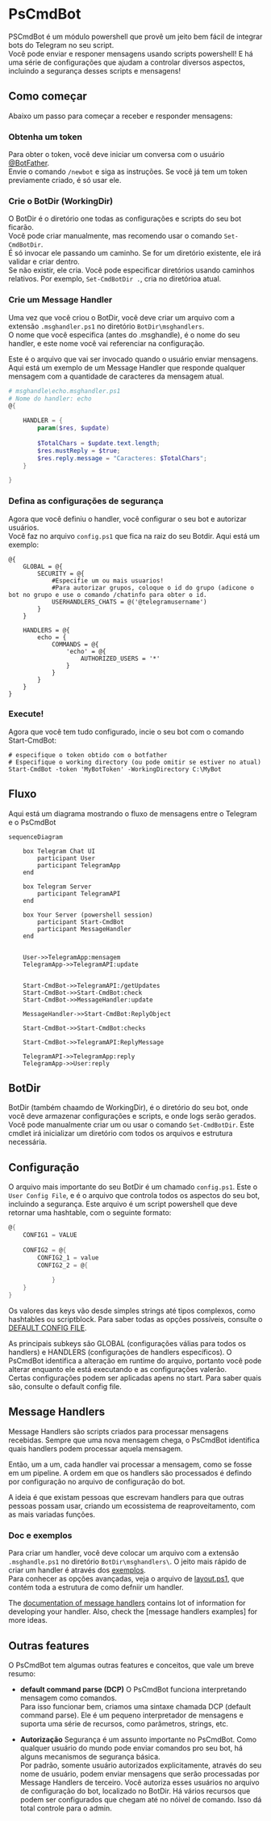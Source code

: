 # PsCmdBot

PSCmdBot é um módulo powershell que provê um jeito bem fácil de integrar bots do Telegram no seu script.  
Você pode enviar e responer mensagens usando scripts powershell!
E há uma série de configurações que ajudam a controlar diversos aspectos, incluindo a segurança desses scripts e mensagens!

## Como começar 

Abaixo um passo para começar a receber e responder mensagens:

### Obtenha um token 

Para obter o token, você deve iniciar um conversa com o usuário [@BotFather](https://t.me/botfather).  
Envie o comando `/newbot` e siga as instruções.
Se você já tem um token previamente criado, é só usar ele.

### Crie o BotDir (WorkingDir)

O BotDir é o diretório one todas as configurações e scripts do seu bot ficarão.  
Você pode criar manualmente, mas recomendo usar o comando `Set-CmdBotDir`.  
É só invocar ele passando um caminho. Se for um diretório existente, ele irá validar e criar dentro.  
Se não existir, ele cria. Você pode especificar diretórios usando caminhos relativos. Por exemplo, `Set-CmdBotDir .`, cria no diretórioa atual.

### Crie um Message Handler

Uma vez que você criou o BotDir, você deve criar um arquivo com a extensão `.msghandler.ps1` no diretório `BotDir\msghandlers`.  
O nome que você especifica (antes do .msghandle), é o nome do seu handler, e este nome você vai referenciar na configuração.

Este é o arquivo que vai ser invocado quando o usuário enviar mensagens.  
Aqui está um exemplo de um Message Handler que responde qualquer mensagem com a quantidade de caracteres da mensagem atual.


```powershell 
# msghandle\echo.msghandler.ps1
# Nome do handler: echo
@{

	HANDLER = {
		param($res, $update)
		
		$TotalChars = $update.text.length;
		$res.mustReply = $true;
		$res.reply.message = "Caracteres: $TotalChars";
	}

}
```


### Defina as configurações de segurança 

Agora que você definiu o handler, você configurar o seu bot e autorizar usuários.  
Você faz no arquivo `config.ps1` que fica na raiz do seu Botdir.
Aqui está um exemplo:

```
@{
	GLOBAL = @{
		SECURITY = @{
			#Especifie um ou mais usuarios!
			#Para autorizar grupos, coloque o id do grupo (adicone o bot no grupo e use o comando /chatinfo para obter o id.
			USERHANDLERS_CHATS = @('@telegramusername')
		}
	}
	
	HANDLERS = @{
		echo = {
			COMMANDS = @{
				'echo' = @{
					AUTHORIZED_USERS = '*'
				}
			}
		}
	}
}
```


### Execute!

Agora que você tem tudo configurado, incie o seu bot com o comando Start-CmdBot:

```
# especifique o token obtido com o botfather 
# Especifique o working directory (ou pode omitir se estiver no atual)
Start-CmdBot -token 'MyBotToken' -WorkingDirectory C:\MyBot
```


## Fluxo 

Aqui está um diagrama mostrando o fluxo de mensagens entre o Telegram e o PsCmdBot

```mermaid 
sequenceDiagram

    box Telegram Chat UI
        participant User
        participant TelegramApp
    end

    box Telegram Server
        participant TelegramAPI
    end 

    box Your Server (powershell session)
        participant Start-CmdBot
        participant MessageHandler
    end


    User->>TelegramApp:mensagem
    TelegramApp->>TelegramAPI:update


    Start-CmdBot->>TelegramAPI:/getUpdates
    Start-CmdBot->>Start-CmdBot:check
    Start-CmdBot->>MessageHandler:update
    
    MessageHandler->>Start-CmdBot:ReplyObject

    Start-CmdBot->>Start-CmdBot:checks

    Start-CmdBot->>TelegramAPI:ReplyMessage

    TelegramAPI->>TelegramApp:reply
    TelegramApp->>User:reply
```

## BotDir 

BotDir (também chaamdo de WorkingDir), é o diretório do seu bot, onde você deve armazenar configurações e scripts, e onde logs serão gerados.  
Você pode manualmente criar um ou usar o comando `Set-CmdBotDir`. Este cmdlet irá inicializar um diretório com todos os arquivos e estrutura necessária.

## Configuração 

O arquivo mais importante do seu BotDir é um chamado `config.ps1`. Este o `User Config File`, e é o arquivo que controla todos os aspectos do seu bot, incluindo a segurança. Este arquivo é um script powershell que deve retornar uma hashtable, com o seguinte formato:

```powershell 
@{
	CONFIG1 = VALUE
	
	CONFIG2 = @{
		CONFIG2_1 = value
		CONFIG2_2 = @{
		
			}
	}
}
```

Os valores das keys vão desde simples strings até tipos complexos, como hashtables ou scriptblock.
Para saber todas as opções possíveis, consulte o [DEFAULT CONFIG FILE](/default.config.ps1).  

As principais subkeys são GLOBAL (configurações válias para todos os handlers) e HANDLERS (configurações de handlers específicos).
O PsCmdBot identifica a alteração em runtime do arquivo, portanto você pode alterar enquanto ele está executando e as configurações valerão.  
Certas configurações podem ser aplicadas apens no start. Para saber quais são, consulte o default config file.

## Message Handlers

Message Handlers são scripts criados para processar mensagens recebidas.
Sempre que uma nova mensagem chega, o PsCmdBot identifica quais handlers podem processar aquela mensagem.  

Então, um a um, cada handler vai processar a mensagem, como se fosse em um pipeline.
A ordem em que os handlers são processados é defindo por configuração no arquivo de configuração do bot.

A ideia é que existam pessoas que escrevam handlers para que outras pessoas possam usar, criando um ecossistema de reaproveitamento, com as mais variadas funções.

### Doc e exemplos

Para criar um handler, você deve colocar um arquivo com a extensão `.msghandle.ps1` no diretório `BotDir\msghandlers\`.
O jeito mais rápido de criar um handler é através dos [exemplos](messagehandlers/examples).  
Para conhecer as opções avançadas, veja o arquivo de [layout.ps1](messagehandlers/layout.ps1), que contém toda a estrutura de como defniir um handler.

The [documentation of message handlers](doc/MESSAGEHANDLERS.md) contains lot of information for developing your handler.
Also, check the [message handlers examples] for more ideas.


## Outras features 

O PsCmdBot tem algumas outras features e conceitos, que vale um breve resumo:

* **default command parse (DCP)**
O PsCmdBot funciona interpretando mensagem como comandos.  
Para isso funcionar bem, criamos uma sintaxe chamada DCP (default command parse). 
Ele é um pequeno interpretador de mensagens e suporta uma série de recursos, como parâmetros, strings, etc.

* **Autorização**
Segurança é um assunto importante no PsCmdBot. Como qualquer usuário do mundo pode enviar comandos pro seu bot, há alguns mecanismos de segurança básica.  
Por padrão, somente usuário autorizados explicitamente, através do seu nome de usuário, podem enviar mensagens que serão processadas por Message Handlers de terceiro. Você autoriza esses usuários no arquivo de configuração do bot, localizado no BotDir. Há vários recursos que podem ser configurados que chegam até no nóivel de comando. Isso dá total controle para o admin.














